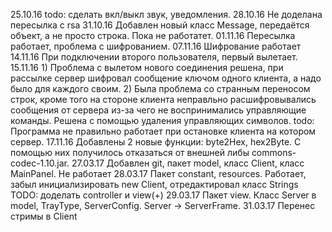 25.10.16 todo: сделать вкл/выкл звук, уведомления. 
28.10.16 Не доделана пересылка с rsa
31.10.16 Добавлен новый класс Message, передаётся объект, а не просто строка. Пока не работатет.
01.11.16 Пересылка работает, проблема с шифрованием. 
07.11.16 Шифрование работает
14.11.16 При подключении второго пользователя, первый вылетает. 
15.11.16    1) Проблема с вылетом нового соединения решена, при рассылке сервер шифровал сообщение ключом одного клиента, 
            а надо было для каждого своим.
            2) Была проблема со странным переносом строк, кроме того на стороне клиента неправльно расшифровывались сообщения 
            от сервера из-за чего не воспринимались управляющие команды. Решена с помощью удаления управляющих символов.
            todo: Программа не правильно работает при остановке клиента на котором сервер. 
17.11.16 Добавлены 2 новые функции: byte2Hex, hex2Byte. С помощью них получилось отказаться от внешней либы commons-codec-1.10.jar.
27.03.17 Добавлен git, пакет model, класс Client, класс MainPanel. Не работает
28.03.17 Пакет constant, resources. Работает, забыл инициализировать new Client, отредактировал класс Strings
            TODO: доделать controller и view(+)
29.03.17 Пакет view. Класс Server в model, TrayType, ServerConfig. Server -> ServerFrame.
31.03.17 Перенес стримы в Client